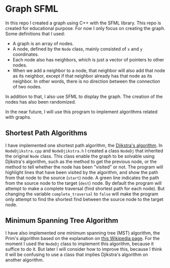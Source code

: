 # Graph SFML

In this repo I created a graph using C++ with the SFML library. This repo is created for educational purpose. For now I only focus on creating the graph. Some definitions that I used:

- A graph is an array of nodes.
- A node, defined by the `Node` class, mainly consisted of `x` and `y` coordinates.
- Each node also has neighbors, which is just a vector of pointers to other nodes.
- When we add a neighbor to a node, that neighbor will also add that node as its neighbor, except if that neighbor already has that node as its neighbor. In other words, there is no direction between the connection of two nodes.

In addition to that, I also use SFML to display the graph. The creation of the nodes has also been randomized.

In the near future, I will use this program to implement algorithms related with graphs.

## Shortest Path Algorithms

I have implemented one shortest path algorithm, the [Djikstra's algorithm](https://en.wikipedia.org/wiki/Dijkstra%27s_algorithm). In `NodeDjikstra.cpp` and `NodeDjikstra.h` I created a class `NodeDj` that inherited the original `Node` class. This class enable the graph to be solvable using Djikstra's algorithm, such as the method to get the previous node, or the method to tell whether the node has been "visited" or not. The program will highlight lines that have been visited by the algorithm, and show the path from that node to the source (`start`) node. A green line indicates the path from the source node to the target (`dest`) node. By default the program will attempt to make a complete traversal (find shortest path for each node). But changing the variable `complete_traversal` to `false` will make the program only attempt to find the shortest find between the source node to the target node.

## Minimum Spanning Tree Algorithm

I have also implemented one minimum spanning tree (MST) algorithm, the Prim's algorithm based on the explanation on [this Wikipedia page](https://en.wikipedia.org/wiki/Prim%27s_algorithm). For the moment I used the `NodeDj` class to implement this algorithm, because it suffice to do it. But later I will consider how to improve this, because I think it will be confusing to use a class that implies Djikstra's algorithm on another algorithm.
